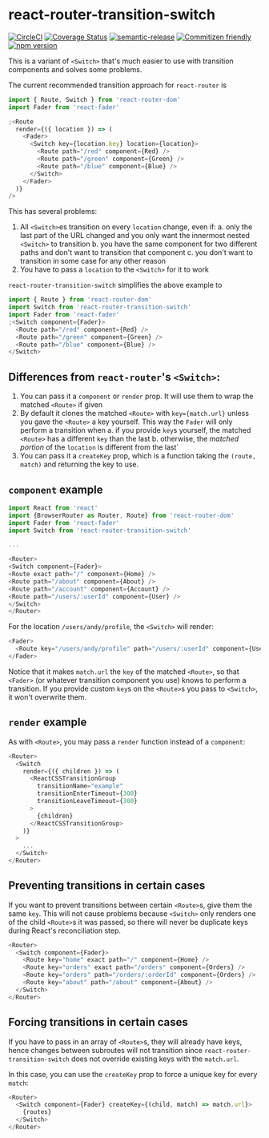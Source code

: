 # react-router-transition-switch

[![CircleCI](https://circleci.com/gh/jcoreio/react-router-transition-switch.svg?style=svg)](https://circleci.com/gh/jcoreio/react-router-transition-switch)
[![Coverage Status](https://codecov.io/gh/jcoreio/react-router-transition-switch/branch/master/graph/badge.svg)](https://codecov.io/gh/jcoreio/react-router-transition-switch)
[![semantic-release](https://img.shields.io/badge/%20%20%F0%9F%93%A6%F0%9F%9A%80-semantic--release-e10079.svg)](https://github.com/semantic-release/semantic-release)
[![Commitizen friendly](https://img.shields.io/badge/commitizen-friendly-brightgreen.svg)](http://commitizen.github.io/cz-cli/)
[![npm version](https://badge.fury.io/js/react-router-transition-switch.svg)](https://badge.fury.io/js/react-router-transition-switch)

This is a variant of `<Switch>` that's much easier to use with transition components and solves some problems.

The current recommended transition approach for `react-router` is

```js
import { Route, Switch } from 'react-router-dom'
import Fader from 'react-fader'

;<Route
  render={({ location }) => (
    <Fader>
      <Switch key={location.key} location={location}>
        <Route path="/red" component={Red} />
        <Route path="/green" component={Green} />
        <Route path="/blue" component={Blue} />
      </Switch>
    </Fader>
  )}
/>
```

This has several problems:

1. All `<Switch>`es transition on every `location` change, even if:
   a. only the last part of the URL changed and you only want the innermost nested `<Switch>` to transition
   b. you have the same component for two different paths and don't want to transition that component
   c. you don't want to transition in some case for any other reason
2. You have to pass a `location` to the `<Switch>` for it to work

`react-router-transition-switch` simplifies the above example to

```js
import { Route } from 'react-router-dom'
import Switch from 'react-router-transition-switch'
import Fader from 'react-fader'
;<Switch component={Fader}>
  <Route path="/red" component={Red} />
  <Route path="/green" component={Green} />
  <Route path="/blue" component={Blue} />
</Switch>
```

## Differences from `react-router`'s `<Switch>`:

1. You can pass it a `component` or `render` prop. It will use them to wrap the matched `<Route>` if given
2. By default it clones the matched `<Route>` with `key={match.url}` unless you gave the `<Route>` a key yourself.
   This way the `Fader` will only perform a transition when
   a. if you provide `key`s yourself, the matched `<Route>` has a different `key` than the last
   b. otherwise, the _matched portion_ of the `location` is different from the last`
3. You can pass it a `createKey` prop, which is a function taking the `(route, match)`
   and returning the key to use.

## `component` example

```js
import React from 'react'
import {BrowserRouter as Router, Route} from 'react-router-dom'
import Fader from 'react-fader'
import Switch from 'react-router-transition-switch'

...

<Router>
<Switch component={Fader}>
<Route exact path="/" component={Home} />
<Route path="/about" component={About} />
<Route path="/account" component={Account} />
<Route path="/users/:userId" component={User} />
</Switch>
</Router>
```

For the location `/users/andy/profile`, the `<Switch>` will render:

```js
<Fader>
  <Route key="/users/andy/profile" path="/users/:userId" component={User} />
</Fader>
```

Notice that it makes `match.url` the `key` of the matched `<Route>`, so that `<Fader>` (or whatever transition component
you use) knows to perform a transition. If you provide custom `key`s on the `<Route>`s you pass to `<Switch>`, it won't
overwrite them.

## `render` example

As with `<Route>`, you may pass a `render` function instead of a `component`:

```js
<Router>
  <Switch
    render={({ children }) => (
      <ReactCSSTransitionGroup
        transitionName="example"
        transitionEnterTimeout={300}
        transitionLeaveTimeout={300}
      >
        {children}
      </ReactCSSTransitionGroup>
    )}
  >
    ...
  </Switch>
</Router>
```

## Preventing transitions in certain cases

If you want to prevent transitions between certain `<Route>`s, give them the same `key`. This will not cause problems
because `<Switch>` only renders one of the child `<Route>`s it was passed, so there will never be duplicate keys during
React's reconciliation step.

```js
<Router>
  <Switch component={Fader}>
    <Route key="home" exact path="/" component={Home} />
    <Route key="orders" exact path="/orders" component={Orders} />
    <Route key="orders" path="/orders/:orderId" component={Orders} />
    <Route key="about" path="/about" component={About} />
  </Switch>
</Router>
```

## Forcing transitions in certain cases

If you have to pass in an array of `<Route>`s, they will already have
keys, hence changes between subroutes will not transition since
`react-router-transition-switch` does not override existing keys with the
`match.url`.

In this case, you can use the `createKey` prop to force a unique key for
every `match`:

```js
<Router>
  <Switch component={Fader} createKey={(child, match) => match.url}>
    {routes}
  </Switch>
</Router>
```
